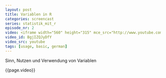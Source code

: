 ```yaml
---
layout: post
title: Variablen in R
categories: screencast
series: statistik_mit_r
episode_nr: 2
video: <iframe width="560" height="315" mce_src="http://www.youtube.com/embed/BgjIZQJyDfY" frameborder="0" allowfullscreen="" src="http://www.youtube.com/embed/BgjIZQJyDfY"></iframe>
video_id: BgjIZQJyDfY
video_src: youtube
tags: [usage, basic, german]
---
```


Sinn, Nutzen und Verwendung von Variablen
<!--more-->
{{page.video}}
